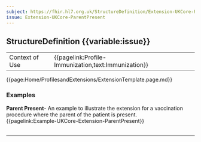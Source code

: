 ```yaml
---
subject: https://fhir.hl7.org.uk/StructureDefinition/Extension-UKCore-ParentPresent
issue: Extension-UKCore-ParentPresent
---
```

## StructureDefinition {{variable:issue}}

<table id="addToTranspose">
<tr><td>Context of Use</td>
<td>{{pagelink:Profile-Immunization,text:Immunization}}</td>
</tr>
</table>

{{page:Home/ProfilesandExtensions/ExtensionTemplate.page.md}}

<div id="Examples" class="tabcontent">
  <h3>Examples</h3>
  <b>Parent Present</b>- An example to illustrate the extension for a vaccination procedure where the parent of the patient is present.<br>
  {{pagelink:Example-UKCore-Extension-ParentPresent}}
  <br><br>
</div>

---
